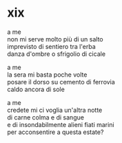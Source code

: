 # xix

a me  
non mi serve molto più di un salto  
imprevisto di sentiero tra l'erba  
danza d'ombre o sfrigolio di cicale

a me  
la sera mi basta poche volte  
posare il dorso su cemento di ferrovia  
caldo ancora di sole

a me  
credete mi ci voglia un'altra notte  
di carne colma e di sangue  
e di insondabilmente alieni fiati marini  
per acconsentire a questa estate?
